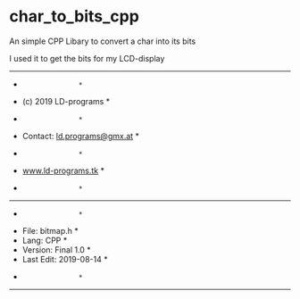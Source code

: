 # char_to_bits_cpp
An simple CPP Libary to convert a char into its bits

I used it to get the bits for my LCD-display

 * * * * * * * * * * * * * * * * * * * * *
 * 					 *
 * 	(c) 2019 LD-programs 		 *	
 *					 *
 * 	Contact: ld.programs@gmx.at	 *
 *					 *
 *	www.ld-programs.tk		 *
 *					 *
 * * * * * * * * * * * * * * * * * * * * *
 *					 * 
 *	File: 	 	bitmap.h 	 *
 *	Lang: 	 	CPP 		 *
 * 	Version: 	Final 1.0 	 * 
 *	Last Edit:	2019-08-14	 *
 *					 * 
 * * * * * * * * * * * * * * * * * * * * *
 
